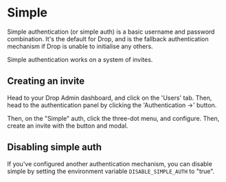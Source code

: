 # Simple

Simple authentication (or simple auth) is a basic username and password combination. It's the default for Drop, and is the fallback authentication mechanism if Drop is unable to initialise any others.

Simple authentication works on a system of invites.

## Creating an invite

Head to your Drop Admin dashboard, and click on the 'Users' tab. Then, head to the authentication panel by clicking the 'Authentication &rarr;' button.

Then, on the "Simple" auth, click the three-dot menu, and configure. Then, create an invite with the button and modal.

## Disabling simple auth

If you've configured another authentication mechanism, you can disable simple by setting the environment variable `DISABLE_SIMPLE_AUTH` to "true".
